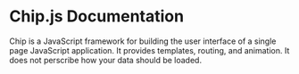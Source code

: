 # Chip.js Documentation

Chip is a JavaScript framework for building the user interface of a single page JavaScript application. It provides
templates, routing, and animation. It does not perscribe how your data should be loaded.

